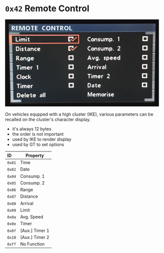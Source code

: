 # `0x42` Remote Control

![Remote Control Programming](prog/prog.JPG)

On vehicles equpped with a high cluster (IKE), various parameters can be recalled on the cluster's character display.

 - it's always 12 bytes
 - the order is not important
 - used by IKE to render display
 - used by GT to set options

ID | Property
:--|---------
`0x01` | Time
`0x02` | Date
`0x04` | Consump. 1
`0x05` | Consump. 2
`0x06` | Range
`0x07` | Distance
`0x08` | Arrival
`0x09` | Limit
`0x0a` | Avg. Speed
`0x0e` | Timer
`0x0f` | [Aux.] Timer 1
`0x10` | [Aux.] Timer 2
`0xff` | No Function